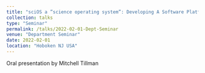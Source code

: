 ```yaml
---
title: "sciOS a ”science operating system”: Developing A Software Platform to Facilitate Scientific Analysis"
collection: talks
type: "Seminar"
permalink: /talks/2022-02-01-Dept-Seminar
venue: "Department Seminar"
date: 2022-02-01
location: "Hoboken NJ USA"
---
```


Oral presentation by Mitchell Tillman
